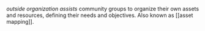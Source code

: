 *outside organization assists* community groups to organize their own assets and resources, defining their needs and objectives. Also known as [[asset mapping]]. 
